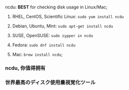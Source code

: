 ncdu: **BEST** for checking disk usage in Linux/Mac;

1. RHEL, CentOS, Scientific Linux: ```sudo yum install ncdu```
2. Debian, Ubuntu, Mint: ```sudo apt-get install ncdu```
3. SUSE, OpenSUSE: ```sudo zypper in ncdu```
4. Fedora: ```sudo dnf install ncdu```

1. Mac: ```brew install ncdu```; 

### ncdu, 你值得拥有
### 世界最高のディスク使用量視覚化ツール
